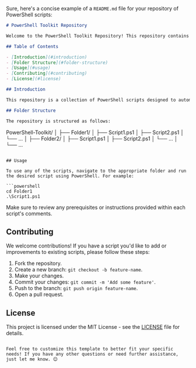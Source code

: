 Sure, here's a concise example of a `README.md` file for your repository of PowerShell scripts:

```markdown
# PowerShell Toolkit Repository

Welcome to the PowerShell Toolkit Repository! This repository contains various PowerShell scripts organized into different folders based on their functionality.

## Table of Contents

- [Introduction](#introduction)
- [Folder Structure](#folder-structure)
- [Usage](#usage)
- [Contributing](#contributing)
- [License](#license)

## Introduction

This repository is a collection of PowerShell scripts designed to automate and simplify various tasks. Each set of scripts is organized into its own folder under the parent repository.

## Folder Structure

The repository is structured as follows:

```
PowerShell-Toolkit/
│
├── Folder1/
│   ├── Script1.ps1
│   ├── Script2.ps1
│   └── ...
│
├── Folder2/
│   ├── Script1.ps1
│   ├── Script2.ps1
│   └── ...
│
└── ...
```

## Usage

To use any of the scripts, navigate to the appropriate folder and run the desired script using PowerShell. For example:

```powershell
cd Folder1
.\Script1.ps1
```

Make sure to review any prerequisites or instructions provided within each script's comments.

## Contributing

We welcome contributions! If you have a script you'd like to add or improvements to existing scripts, please follow these steps:

1. Fork the repository.
2. Create a new branch: `git checkout -b feature-name`.
3. Make your changes.
4. Commit your changes: `git commit -m 'Add some feature'`.
5. Push to the branch: `git push origin feature-name`.
6. Open a pull request.

## License

This project is licensed under the MIT License - see the [LICENSE](LICENSE) file for details.
```

Feel free to customize this template to better fit your specific needs! If you have any other questions or need further assistance, just let me know. 😊
